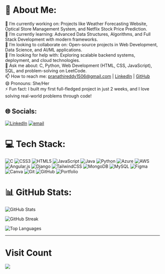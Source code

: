 # 💫 About Me:
🔭 I’m currently working on:  Projects like Weather Forecasting Website, Optical Store Management System, and Netflix Stock Price Prediction.  <br>🌱 I’m currently learning: Advanced Data Structures, Algorithms, and Full Stack Development with modern frameworks.  <br>👯 I’m looking to collaborate on: Open-source projects in Web Development, Data Science, and AI/ML applications.  <br>🤔 I’m looking for help with: Exploring scalable backend systems, deployment, and cloud technologies.  <br>💬 Ask me about: C, Python, Web Development (HTML, CSS, JavaScript), SQL, and problem-solving on LeetCode.  <br>📫 How to reach me: pranathireddy1506@gmail.com | [LinkedIn](https://www.linkedin.com/in/beeram-pranathi-88b373289/) | [GitHub](https://github.com/Beeram-Pranathi)  <br>😄 Pronouns: She/Her  <br>⚡ Fun fact: I built my first full-fledged project in just 2 weeks, and I love solving real-world problems through code!<br>


## 🌐 Socials:
[![LinkedIn](https://img.shields.io/badge/LinkedIn-%230077B5.svg?logo=linkedin&logoColor=white)](https://linkedin.com/in/beeram-pranathi-88b373289) [![email](https://img.shields.io/badge/Email-D14836?logo=gmail&logoColor=white)](mailto:pranathireddy1506@gmail.com) 

# 💻 Tech Stack:
![C](https://img.shields.io/badge/c-000000.svg?style=for-the-badge&logo=c&logoColor=white) 
![CSS3](https://img.shields.io/badge/css3-000000.svg?style=for-the-badge&logo=css3&logoColor=white) 
![HTML5](https://img.shields.io/badge/html5-000000.svg?style=for-the-badge&logo=html5&logoColor=white) 
![JavaScript](https://img.shields.io/badge/javascript-000000.svg?style=for-the-badge&logo=javascript&logoColor=white) 
![Java](https://img.shields.io/badge/java-000000.svg?style=for-the-badge&logo=openjdk&logoColor=white) 
![Python](https://img.shields.io/badge/python-000000.svg?style=for-the-badge&logo=python&logoColor=white) 
![Azure](https://img.shields.io/badge/azure-000000.svg?style=for-the-badge&logo=microsoftazure&logoColor=white) 
![AWS](https://img.shields.io/badge/aws-000000.svg?style=for-the-badge&logo=amazon-aws&logoColor=white) 
![Angular.js](https://img.shields.io/badge/angular.js-000000.svg?style=for-the-badge&logo=angularjs&logoColor=white) 
![Django](https://img.shields.io/badge/django-000000.svg?style=for-the-badge&logo=django&logoColor=white) 
![TailwindCSS](https://img.shields.io/badge/tailwindcss-000000.svg?style=for-the-badge&logo=tailwind-css&logoColor=white) 
![MongoDB](https://img.shields.io/badge/mongodb-000000.svg?style=for-the-badge&logo=mongodb&logoColor=white) 
![MySQL](https://img.shields.io/badge/mysql-000000.svg?style=for-the-badge&logo=mysql&logoColor=white) 
![Figma](https://img.shields.io/badge/figma-000000.svg?style=for-the-badge&logo=figma&logoColor=white) 
![Canva](https://img.shields.io/badge/canva-000000.svg?style=for-the-badge&logo=canva&logoColor=white) 
![Git](https://img.shields.io/badge/git-000000.svg?style=for-the-badge&logo=git&logoColor=white) 
![GitHub](https://img.shields.io/badge/github-000000.svg?style=for-the-badge&logo=github&logoColor=white) 
![Portfolio](https://img.shields.io/badge/portfolio-000000.svg?style=for-the-badge&logo=firefox&logoColor=white)

# 📊 GitHub Stats:
![GitHub Stats](https://github-readme-stats.vercel.app/api?username=Beeram-Pranathi&theme=tokyonight&hide_border=false&include_all_commits=false&count_private=false)  

![GitHub Streak](https://nirzak-streak-stats.vercel.app/?user=Beeram-Pranathi&theme=tokyonight&hide_border=false)

![Top Languages](https://github-readme-stats.vercel.app/api/top-langs/?username=Beeram-Pranathi&theme=tokyonight&hide_border=false&include_all_commits=false&count_private=false&layout=compact)

---
 #  Visit Count
![](https://komarev.com/ghpvc/?username=Beeram-Pranathi&label=Profile+Views&color=blue&style=flat-square)


<!-- Proudly created with GPRM ( https://gprm.itsvg.in ) -->
